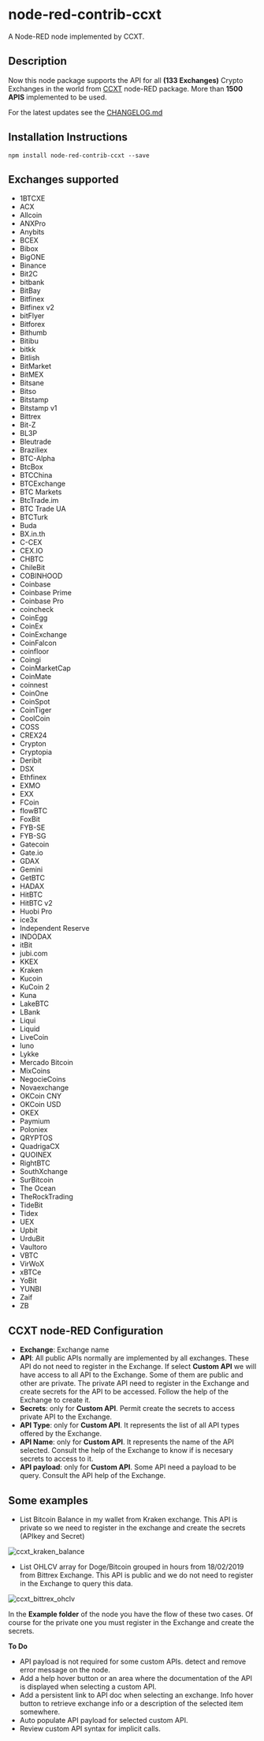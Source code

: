 # node-red-contrib-ccxt
A Node-RED node implemented by CCXT. 

## Description
Now this node package supports the API for all **(133 Exchanges)** Crypto Exchanges in the world from [CCXT](https://github.com/ccxt/ccxt) node-RED package. More than **1500 APIS** implemented to be used.

For the latest updates see the [CHANGELOG.md](https://github.com/masalinas/node-red-contrib-ccxt/blob/master/CHANGELOG.md)

## Installation Instructions
```
npm install node-red-contrib-ccxt --save
```

## Exchanges supported

* 1BTCXE
* ACX
* Allcoin
* ANXPro
* Anybits
* BCEX
* Bibox
* BigONE
* Binance
* Bit2C
* bitbank
* BitBay
* Bitfinex
* Bitfinex v2
* bitFlyer
* Bitforex      
* Bithumb
* Bitibu
* bitkk
* Bitlish
* BitMarket
* BitMEX
* Bitsane
* Bitso
* Bitstamp
* Bitstamp v1
* Bittrex
* Bit-Z
* BL3P
* Bleutrade
* Braziliex
* BTC-Alpha
* BtcBox
* BTCChina
* BTCExchange
* BTC Markets
* BtcTrade.im
* BTC Trade UA
* BTCTurk
* Buda
* BX.in.th
* C-CEX
* CEX.IO
* CHBTC
* ChileBit
* COBINHOOD
* Coinbase
* Coinbase Prime
* Coinbase Pro
* coincheck
* CoinEgg
* CoinEx
* CoinExchange
* CoinFalcon
* coinfloor
* Coingi
* CoinMarketCap
* CoinMate
* coinnest
* CoinOne
* CoinSpot
* CoinTiger
* CoolCoin
* COSS
* CREX24
* Crypton
* Cryptopia
* Deribit
* DSX
* Ethfinex
* EXMO
* EXX
* FCoin
* flowBTC
* FoxBit
* FYB-SE
* FYB-SG
* Gatecoin
* Gate.io
* GDAX
* Gemini
* GetBTC
* HADAX
* HitBTC
* HitBTC v2
* Huobi Pro
* ice3x
* Independent Reserve
* INDODAX
* itBit
* jubi.com
* KKEX
* Kraken
* Kucoin
* KuCoin 2
* Kuna
* LakeBTC
* LBank
* Liqui
* Liquid
* LiveCoin
* luno
* Lykke
* Mercado Bitcoin
* MixCoins
* NegocieCoins
* Novaexchange
* OKCoin CNY
* OKCoin USD
* OKEX
* Paymium
* Poloniex
* QRYPTOS
* QuadrigaCX
* QUOINEX
* RightBTC
* SouthXchange
* SurBitcoin
* The Ocean
* TheRockTrading
* TideBit
* Tidex
* UEX
* Upbit
* UrduBit
* Vaultoro
* VBTC
* VirWoX
* xBTCe
* YoBit
* YUNBI
* Zaif
* ZB

## CCXT node-RED Configuration

* **Exchange**: Exchange name
* **API**: All public APIs normally are implemented by all exchanges. These API do not need to register in the Exchange. If select **Custom API** we will have access to all API to the Exchange. Some of them are public and other are private. The private API need to register in the Exchange and create secrets for the API to be accessed. Follow the help of the Exchange to create it.
* **Secrets**: only for **Custom API**. Permit create the secrets to access private API to the Exchange.
* **API Type**: only for **Custom API**. It represents the list of all API types offered by the Exchange.
* **API Name**: only for **Custom API**. It represents the name of the API selected. Consult the help of the Exchange to know if is necesary secrets to access to it.
* **API payload**: only for **Custom API**. Some API need a payload to be query. Consult the API help of the Exchange.

## Some examples

* List Bitcoin Balance in my wallet from Kraken exchange. This API is private so we need to register in the exchange and create the secrets (APIkey and Secret)

![ccxt_kraken_balance](https://user-images.githubusercontent.com/1216181/53039001-5ea66e80-347e-11e9-87c1-61bdf474ecf8.png)

* List OHLCV array for Doge/Bitcoin grouped in hours from 18/02/2019 from Bittrex Exchange. This API is public and we do not need to register in the Exchange to query this data.

![ccxt_bittrex_ohclv](https://user-images.githubusercontent.com/1216181/53039005-62d28c00-347e-11e9-936d-210b6c9f50a7.png)

In the **Example folder** of the node you have the flow of these two cases. Of course for the private one you must register in the Exchange and create the secrets.


**To Do**

- API payload is not required for some custom APIs. detect and remove error message on the node.
- Add a help hover button or an area where the documentation of the API is displayed when selecting a custom API.
- Add a persistent link to API doc when selecting an exchange. Info hover button to retrieve
exchange info or a description of the selected item somewhere.
- Auto populate API payload for selected custom API.
- Review custom API syntax for implicit calls.